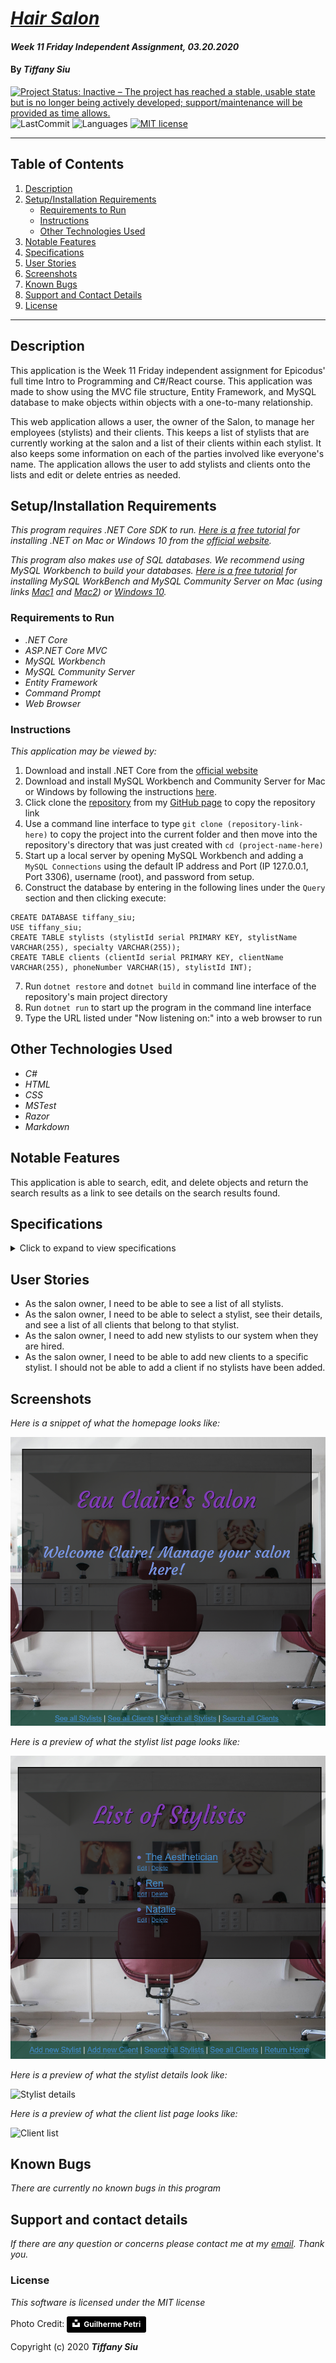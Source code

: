 # _[Hair Salon](https://github.com/TSiu88/HairSalon)_

#### _Week 11 Friday Independent Assignment, 03.20.2020_

#### By _**Tiffany Siu**_

[![Project Status: Inactive – The project has reached a stable, usable state but is no longer being actively developed; support/maintenance will be provided as time allows.](https://www.repostatus.org/badges/latest/inactive.svg)](https://www.repostatus.org/#inactive)
![LastCommit](https://img.shields.io/github/last-commit/tsiu88/HairSalon)
![Languages](https://img.shields.io/github/languages/top/tsiu88/HairSalon)
[![MIT license](https://img.shields.io/badge/License-MIT-orange.svg)](https://lbesson.mit-license.org/)

---
## Table of Contents
1. [Description](#description)
2. [Setup/Installation Requirements](#setup/installation-requirements)
    - [Requirements to Run](#requirements-to-run)
    - [Instructions](#instructions)
    - [Other Technologies Used](#other-technologies-used)
3. [Notable Features](#notable-features)
4. [Specifications](#specifications)
5. [User Stories](#user-stories)
6. [Screenshots](#screenshots)
7. [Known Bugs](#known-bugs)
8. [Support and Contact Details](#support-and-contact-details)
9. [License](#license)
---
## Description

This application is the Week 11 Friday independent assignment for Epicodus' full time Intro to Programming and C#/React course.  This application was made to show using the MVC file structure, Entity Framework, and MySQL database to make objects within objects with a one-to-many relationship.

This web application allows a user, the owner of the Salon, to manage her employees (stylists) and their clients.  This keeps a list of stylists that are currently working at the salon and a list of their clients within each stylist.  It also keeps some information on each of the parties involved like everyone's name.  The application allows the user to add stylists and clients onto the lists and edit or delete entries as needed.

## Setup/Installation Requirements

_This program requires .NET Core SDK to run. [Here is a free tutorial](https://www.learnhowtoprogram.com/c-and-net/getting-started-with-c/installing-c-and-net) for installing .NET on Mac or Windows 10 from the [official website](https://dotnet.microsoft.com/download/dotnet-core/)._ 

_This program also makes use of SQL databases. We recommend using MySQL Workbench to build your databases. [Here is a free tutorial](https://www.learnhowtoprogram.com/c-and-net/getting-started-with-c/installing-and-configuring-mysql) for installing MySQL WorkBench and MySQL Community Server on Mac (using links [Mac1](https://dev.mysql.com/downloads/file/?id=484914) and [Mac2](https://dev.mysql.com/downloads/file/?id=484391)) or [Windows 10](https://dev.mysql.com/downloads/file/?id=484919)._

### Requirements to Run
* _.NET Core_
* _ASP.NET Core MVC_
* _MySQL Workbench_
* _MySQL Community Server_
* _Entity Framework_
* _Command Prompt_
* _Web Browser_

### Instructions

*This application may be viewed by:*

1. Download and install .NET Core from the [official website](https://dotnet.microsoft.com/download/dotnet-core/)
2. Download and install MySQL Workbench and Community Server for Mac or Windows by following the instructions [here](https://www.learnhowtoprogram.com/c-and-net/getting-started-with-c/installing-and-configuring-mysql).
3. Click clone the [repository](https://github.com/TSiu88/HairSalon.git) from my [GitHub page](https://github.com/TSiu88) to copy the repository link
4. Use a command line interface to type `git clone (repository-link-here)` to copy the project into the current folder and then move into the repository's directory that was just created with `cd (project-name-here)`
5. Start up a local server by opening MySQL Workbench and adding a `MySQL Connections` using the default IP address and Port (IP 127.0.0.1, Port 3306), username (root), and password from setup.
6. Construct the database by entering in the following lines under the `Query` section and then clicking execute:
  >
    CREATE DATABASE tiffany_siu;
    USE tiffany_siu;
    CREATE TABLE stylists (stylistId serial PRIMARY KEY, stylistName VARCHAR(255), specialty VARCHAR(255));
    CREATE TABLE clients (clientId serial PRIMARY KEY, clientName VARCHAR(255), phoneNumber VARCHAR(15), stylistId INT);
7. Run `dotnet restore` and `dotnet build` in command line interface of the repository's main project directory
8. Run `dotnet run` to start up the program in the command line interface
9. Type the URL listed under "Now listening on:" into a web browser to run

## Other Technologies Used
* _C#_
* _HTML_
* _CSS_
* _MSTest_
* _Razor_
* _Markdown_

## Notable Features
This application is able to search, edit, and delete objects and return the search results as a link to see details on the search results found.

## Specifications

<details>
  <summary>Click to expand to view specifications</summary>

| Specification | Input | Output |
| :-------------     | :------------- | :------------- |
| The application displays a home page welcome message and links to view lists of stylists and clients and add to lists | Application start | Homepage displayed |
| The application displays a list of stylists that can navigate to details on a specific stylist or add a stylist or client | Stylists List page | List of stylists and links to details on each stylist with link to add new stylists or clients |
| The application displays details and a list of clients for a specific stylist | Stylist details page | Display name, specialty, and client list |
| The application allows clients to be added with a specific stylist | Add client A with stylist B | New client A added under stylist B and appears on stylist B's client list |
| If no stylists have been added, no clients can be added because adding clients require a stylist to be chosen | Add client B when 0 stylists in database | "Unable to add, no stylists in system!" |

</details>

## User Stories

* As the salon owner, I need to be able to see a list of all stylists.
* As the salon owner, I need to be able to select a stylist, see their details, and see a list of all clients that belong to that stylist.
* As the salon owner, I need to add new stylists to our system when they are hired.
* As the salon owner, I need to be able to add new clients to a specific stylist. I should not be able to add a client if no stylists have been added.

## Screenshots

_Here is a snippet of what the homepage looks like:_

<img src="./Hairsalon/img-readme/snippet1.png" alt="Homepage">

_Here is a preview of what the stylist list page looks like:_

<img src="./Hairsalon/img-readme/snippet2.png" alt="Stylist List">

_Here is a preview of what the stylist details look like:_

<img src="./Hairsalon/wwwroot/img-readme/snippet3.png" alt="Stylist details">

_Here is a preview of what the client list page looks like:_

<img src="./Hairsalon/wwwroot/img-readme/snippet4.png" alt="Client list">

## Known Bugs

_There are currently no known bugs in this program_

## Support and contact details

_If there are any question or concerns please contact me at my [email](mailto:tsiu88@gmail.com). Thank you._

### License

*This software is licensed under the MIT license*

Photo Credit: 
<a style="background-color:black;color:white;text-decoration:none;padding:4px 6px;font-family:-apple-system, BlinkMacSystemFont, &quot;San Francisco&quot;, &quot;Helvetica Neue&quot;, Helvetica, Ubuntu, Roboto, Noto, &quot;Segoe UI&quot;, Arial, sans-serif;font-size:12px;font-weight:bold;line-height:1.2;display:inline-block;border-radius:3px" href="https://unsplash.com/@guipetri?utm_medium=referral&amp;utm_campaign=photographer-credit&amp;utm_content=creditBadge" target="_blank" rel="noopener noreferrer" title="Download free do whatever you want high-resolution photos from Guilherme Petri"><span style="display:inline-block;padding:2px 3px"><svg xmlns="http://www.w3.org/2000/svg" style="height:12px;width:auto;position:relative;vertical-align:middle;top:-2px;fill:white" viewBox="0 0 32 32"><title>unsplash-logo</title><path d="M10 9V0h12v9H10zm12 5h10v18H0V14h10v9h12v-9z"></path></svg></span><span style="display:inline-block;padding:2px 3px">Guilherme Petri</span></a>

Copyright (c) 2020 **_Tiffany Siu_**
